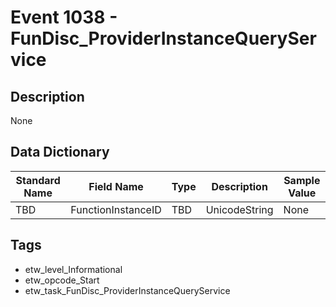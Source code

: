 # Event 1038 - FunDisc_ProviderInstanceQueryService

## Description
None

## Data Dictionary
|Standard Name|Field Name|Type|Description|Sample Value|
|---|---|---|---|---|
|TBD|FunctionInstanceID|TBD|UnicodeString|None|None|

## Tags
* etw_level_Informational
* etw_opcode_Start
* etw_task_FunDisc_ProviderInstanceQueryService
